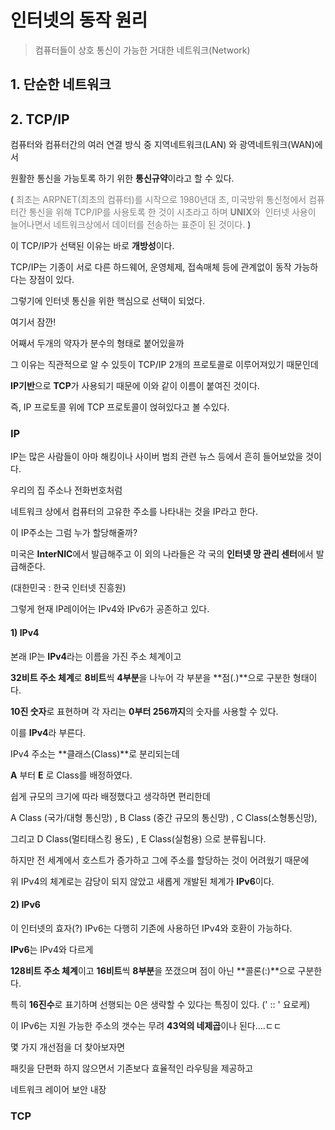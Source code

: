 #  인터넷의 동작 원리

> 컴퓨터들이 상호 통신이 가능한 거대한 네트워크(Network)



## 1. 단순한 네트워크

## 2. TCP/IP

컴퓨터와 컴퓨터간의 여러 연결 방식 중 지역네트워크(LAN) 와 광역네트워크(WAN)에서

원활한 통신을 가능토록 하기 위한 **통신규약**이라고 할 수 있다.

( <span style="color:grey">최초는 ARPNET(최초의 컴퓨터)를 시작으로 1980년대 초, 미국방위 통신청에서 컴퓨터간 통신을 위해 TCP/IP를 사용토록 한 것이 시초라고 하며 **UNIX**와  인터넷 사용이 늘어나면서 네트워크상에서 데이터를 전송하는 표준이 된 것이다.</span> )



이 TCP/IP가 선택된 이유는 바로 **개방성**이다.

TCP/IP는 기종이 서로 다른 하드웨어, 운영체제, 접속매체 등에 관계없이 동작 가능하다는 장점이 있다.

그렇기에 인터넷 통신을 위한 핵심으로 선택이 되었다.

여기서 잠깐!

어째서 두개의 약자가 분수의 형태로 붙어있을까

그 이유는 직관적으로 알 수 있듯이 TCP/IP 2개의 프로토콜로 이루어져있기 때문인데

**IP기반**으로 **TCP**가 사용되기 때문에 이와 같이 이름이 붙여진 것이다.

즉, IP 프로토콜 위에 TCP 프로토콜이 얹혀있다고 볼 수있다.



### IP

IP는 많은 사람들이 아마 해킹이나 사이버 범죄 관련 뉴스 등에서 흔히 들어보았을 것이다.

우리의 집 주소나 전화번호처럼

네트워크 상에서 컴퓨터의 고유한 주소를 나타내는 것을 IP라고 한다.

이 IP주소는 그럼 누가 할당해줄까?

미국은 **InterNIC**에서 발급해주고 이 외의 나라들은 각 국의 **인터넷 망 관리 센터**에서 발급해준다.

(대한민국 : 한국 인터넷 진흥원) 



그렇게 현재 IP레이어는 IPv4와 IPv6가 공존하고 있다.



#### 1) IPv4

본래 IP는 **IPv4**라는 이름을 가진 주소 체계이고

**32비트 주소 체계**로 **8비트**씩 **4부분**을 나누어 각 부분을 **점(.)**으로 구분한 형태이다.

**10진 숫자**로 표현하며 각 자리는 **0부터 256까지**의 숫자를 사용할 수 있다.

이를 **IPv4**라 부른다.



IPv4 주소는 **클래스(Class)**로 분리되는데

**A** 부터 **E** 로 Class를 배정하였다.

쉽게 규모의 크기에 따라 배정했다고 생각하면 편리한데

A Class (국가/대형 통신망) , B Class (중간 규모의 통신망) , C Class(소형통신망),

그리고 D Class(멀티태스킹 용도) , E Class(실험용) 으로 분류됩니다.



하지만 전 세계에서 호스트가 증가하고 그에 주소를 할당하는 것이 어려웠기 때문에 

위 IPv4의 체계로는 감당이 되지 않았고 새롭게 개발된 체계가 **IPv6**이다.



#### 2) IPv6

이 인터넷의 효자(?) IPv6는 다행히 기존에 사용하던 IPv4와 호환이 가능하다.

 **IPv6**는 IPv4와 다르게

**128비트 주소 체계**이고 **16비트**씩 **8부분**을 쪼갰으며 점이 아닌 **콜론(:)**으로 구분한다.

특히 **16진수**로 표기하며 선행되는 0은 생략할 수 있다는 특징이 있다. (' :: ' 요로케)

이 IPv6는 지원 가능한 주소의 갯수는 무려 **43억의 네제곱**이나 된다....ㄷㄷ

몇 가지 개선점을 더 찾아보자면

패킷을 단편화 하지 않으면서 기존보다 효율적인 라우팅을 제공하고

네트워크 레이어 보안 내장











### TCP  